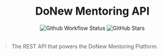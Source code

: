 <!-- readme.md -->
<!-- Tells people about the project. -->

# <div align="center"> DoNew Mentoring API </div>

<div align="center">
	<img alt="Github Workflow Status" src="https://img.shields.io/github/workflow/status/donew-innovations/mentoring-api/CI/perf"/>
	<img alt="GitHub Stars" src="https://img.shields.io/github/stars/donew-innovations/mentoring-api"/>
</div>
<br>

> The REST API that powers the DoNew Mentoring Platform.
